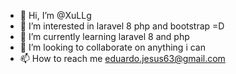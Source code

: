 - 👋 Hi, I’m @XuLLg
- 👀 I’m interested in laravel 8 php and bootstrap =D
- 🌱 I’m currently learning laravel 8 and php
- 💞️ I’m looking to collaborate on anything i can
- 📫 How to reach me eduardo.jesus63@gmail.com

<!---
XuLLg/XuLLg is a ✨ special ✨ repository because its `README.md` (this file) appears on your GitHub profile.
You can click the Preview link to take a look at your changes.
--->
